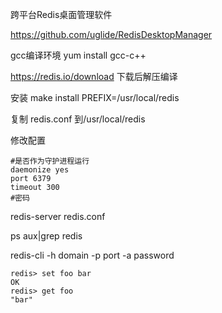 跨平台Redis桌面管理软件

https://github.com/uglide/RedisDesktopManager

gcc编译环境 yum install gcc-c++

https://redis.io/download 下载后解压编译

安装 make install PREFIX=/usr/local/redis

复制 redis.conf 到/usr/local/redis

修改配置

```
#是否作为守护进程运行
daemonize yes
port 6379
timeout 300
#密码
```
redis-server redis.conf

ps aux|grep redis

redis-cli -h domain -p port -a password

```
redis> set foo bar
OK
redis> get foo
"bar"
```

